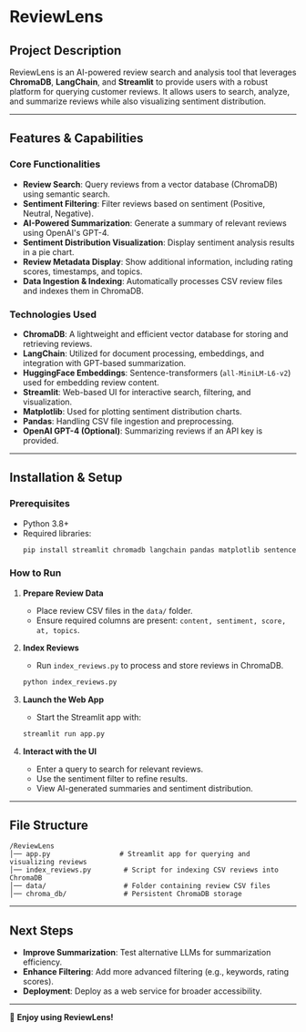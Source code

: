 # **ReviewLens**

## **Project Description**
ReviewLens is an AI-powered review search and analysis tool that leverages **ChromaDB**, **LangChain**, and **Streamlit** to provide users with a robust platform for querying customer reviews. It allows users to search, analyze, and summarize reviews while also visualizing sentiment distribution.

---

## **Features & Capabilities**
### **Core Functionalities**
- **Review Search**: Query reviews from a vector database (ChromaDB) using semantic search.
- **Sentiment Filtering**: Filter reviews based on sentiment (Positive, Neutral, Negative).
- **AI-Powered Summarization**: Generate a summary of relevant reviews using OpenAI's GPT-4.
- **Sentiment Distribution Visualization**: Display sentiment analysis results in a pie chart.
- **Review Metadata Display**: Show additional information, including rating scores, timestamps, and topics.
- **Data Ingestion & Indexing**: Automatically processes CSV review files and indexes them in ChromaDB.

### **Technologies Used**
- **ChromaDB**: A lightweight and efficient vector database for storing and retrieving reviews.
- **LangChain**: Utilized for document processing, embeddings, and integration with GPT-based summarization.
- **HuggingFace Embeddings**: Sentence-transformers (`all-MiniLM-L6-v2`) used for embedding review content.
- **Streamlit**: Web-based UI for interactive search, filtering, and visualization.
- **Matplotlib**: Used for plotting sentiment distribution charts.
- **Pandas**: Handling CSV file ingestion and preprocessing.
- **OpenAI GPT-4 (Optional)**: Summarizing reviews if an API key is provided.

---

## **Installation & Setup**
### **Prerequisites**
- Python 3.8+
- Required libraries:
  ```sh
  pip install streamlit chromadb langchain pandas matplotlib sentence-transformers openai
  ```

### **How to Run**
1. **Prepare Review Data**
   - Place review CSV files in the `data/` folder.
   - Ensure required columns are present: `content, sentiment, score, at, topics`.

2. **Index Reviews**
   - Run `index_reviews.py` to process and store reviews in ChromaDB.
   ```sh
   python index_reviews.py
   ```

3. **Launch the Web App**
   - Start the Streamlit app with:
   ```sh
   streamlit run app.py
   ```

4. **Interact with the UI**
   - Enter a query to search for relevant reviews.
   - Use the sentiment filter to refine results.
   - View AI-generated summaries and sentiment distribution.

---

## **File Structure**
```plaintext
/ReviewLens
│── app.py                 # Streamlit app for querying and visualizing reviews
│── index_reviews.py        # Script for indexing CSV reviews into ChromaDB
│── data/                   # Folder containing review CSV files
│── chroma_db/              # Persistent ChromaDB storage
```

---

## **Next Steps**
- **Improve Summarization**: Test alternative LLMs for summarization efficiency.
- **Enhance Filtering**: Add more advanced filtering (e.g., keywords, rating scores).
- **Deployment**: Deploy as a web service for broader accessibility.

---

🚀 **Enjoy using ReviewLens!**

